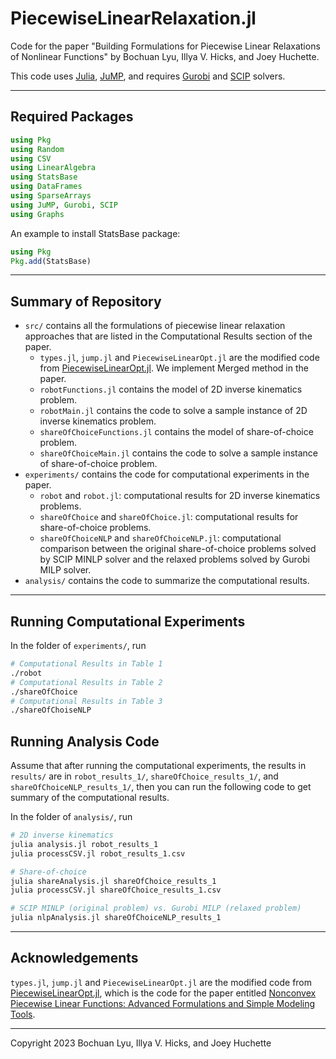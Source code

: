 # PiecewiseLinearRelaxation.jl

Code for the paper "Building Formulations for Piecewise Linear Relaxations of Nonlinear Functions" by Bochuan Lyu, Illya V. Hicks, and Joey Huchette.

This code uses [Julia](https://julialang.org/), [JuMP](https://jump.dev/), and requires [Gurobi](https://www.gurobi.com/) and [SCIP](https://scipopt.org/) solvers.

***

## Required Packages

```julia
using Pkg
using Random
using CSV
using LinearAlgebra
using StatsBase
using DataFrames
using SparseArrays
using JuMP, Gurobi, SCIP
using Graphs
```

An example to install StatsBase package:

```julia
using Pkg
Pkg.add(StatsBase)
```

***

## Summary of Repository
- `src/` contains all the formulations of piecewise linear relaxation approaches that are listed in the Computational Results section of the paper.
  - `types.jl`, `jump.jl` and `PiecewiseLinearOpt.jl` are the modified code from [PiecewiseLinearOpt.jl](https://github.com/joehuchette/PiecewiseLinearOpt.jl). We implement Merged method in the paper.
  - `robotFunctions.jl` contains the model of 2D inverse kinematics problem.
  - `robotMain.jl` contains the code to solve a sample instance of 2D inverse kinematics problem.
  - `shareOfChoiceFunctions.jl` contains the model of share-of-choice problem.
  - `shareOfChoiceMain.jl` contains the code to solve a sample instance of share-of-choice problem.
- `experiments/` contains the code for computational experiments in the paper.
  - `robot` and `robot.jl`: computational results for 2D inverse kinematics problems.
  - `shareOfChoice` and `shareOfChoice.jl`: computational results for share-of-choice problems.
  - `shareOfChoiceNLP` and `shareOfChoiceNLP.jl`: computational comparison between the original share-of-choice problems solved by SCIP MINLP solver and the relaxed problems solved by Gurobi MILP solver.
- `analysis/` contains the code to summarize the computational results.

***

## Running Computational Experiments

In the folder of `experiments/`, run

```bash
# Computational Results in Table 1
./robot
# Computational Results in Table 2
./shareOfChoice
# Computational Results in Table 3
./shareOfChoiseNLP
```

## Running Analysis Code

Assume that after running the computational experiments, the results in `results/` are in `robot_results_1/`, `shareOfChoice_results_1/`, and `shareOfChoiceNLP_results_1/`, then you can run the following code to get summary of the computational results.

In the folder of `analysis/`, run

```bash
# 2D inverse kinematics
julia analysis.jl robot_results_1
julia processCSV.jl robot_results_1.csv

# Share-of-choice
julia shareAnalysis.jl shareOfChoice_results_1
julia processCSV.jl shareOfChoice_results_1.csv

# SCIP MINLP (original problem) vs. Gurobi MILP (relaxed problem)
julia nlpAnalysis.jl shareOfChoiceNLP_results_1
```

***

## Acknowledgements

`types.jl`, `jump.jl` and `PiecewiseLinearOpt.jl` are the modified code from [PiecewiseLinearOpt.jl](https://github.com/joehuchette/PiecewiseLinearOpt.jl), which is the code for the paper entitled [Nonconvex Piecewise Linear Functions: Advanced Formulations and Simple Modeling Tools]("https://pubsonline.informs.org/doi/abs/10.1287/opre.2019.1973").

***
Copyright 2023 Bochuan Lyu, Illya V. Hicks, and Joey Huchette
